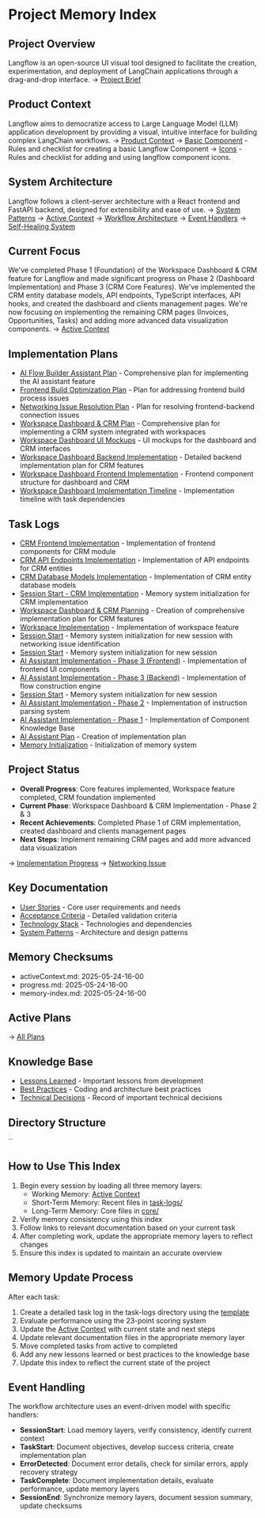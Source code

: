 # Project Memory Index

## Project Overview
Langflow is an open-source UI visual tool designed to facilitate the creation, experimentation, and deployment of LangChain applications through a drag-and-drop interface.
→ [Project Brief](core/projectbrief.md)

## Product Context
Langflow aims to democratize access to Large Language Model (LLM) application development by providing a visual, intuitive interface for building complex LangChain workflows.
→ [Product Context](core/productContext.md)
→ [Basic Component](rules/components/basic_component.mdc) - Rules and checklist for creating a basic Langflow Component
→ [Icons](rules/icons.mdc) - Rules and checklist for adding and using langflow component icons.


## System Architecture
Langflow follows a client-server architecture with a React frontend and FastAPI backend, designed for extensibility and ease of use.
→ [System Patterns](core/systemPatterns.md)
→ [Active Context](core/activeContext.md)
→ [Workflow Architecture](core/workflow-architecture.md)
→ [Event Handlers](core/event-handlers.md)
→ [Self-Healing System](core/self-healing.md)

## Current Focus
We've completed Phase 1 (Foundation) of the Workspace Dashboard & CRM feature for Langflow and made significant progress on Phase 2 (Dashboard Implementation) and Phase 3 (CRM Core Features). We've implemented the CRM entity database models, API endpoints, TypeScript interfaces, API hooks, and created the dashboard and clients management pages. We're now focusing on implementing the remaining CRM pages (Invoices, Opportunities, Tasks) and adding more advanced data visualization components.
→ [Active Context](core/activeContext.md)

## Implementation Plans
- [AI Flow Builder Assistant Plan](plans/ai-flow-builder-assistant-plan.md) - Comprehensive plan for implementing the AI assistant feature
- [Frontend Build Optimization Plan](plans/frontend-build-optimization-plan.md) - Plan for addressing frontend build process issues
- [Networking Issue Resolution Plan](plans/networking-issue-resolution-plan.md) - Plan for resolving frontend-backend connection issues
- [Workspace Dashboard & CRM Plan](plans/workspace-dashboard-crm-plan.md) - Comprehensive plan for implementing a CRM system integrated with workspaces
- [Workspace Dashboard UI Mockups](plans/workspace-dashboard-ui-mockups.md) - UI mockups for the dashboard and CRM interfaces
- [Workspace Dashboard Backend Implementation](plans/workspace-dashboard-backend-implementation.md) - Detailed backend implementation plan for CRM features
- [Workspace Dashboard Frontend Implementation](plans/workspace-dashboard-frontend-implementation.md) - Frontend component structure for dashboard and CRM
- [Workspace Dashboard Implementation Timeline](plans/workspace-dashboard-implementation-timeline.md) - Implementation timeline with task dependencies

## Task Logs
- [CRM Frontend Implementation](task-logs/task-log_2025-05-24_crm-frontend-implementation.md) - Implementation of frontend components for CRM module
- [CRM API Endpoints Implementation](task-logs/task-log_2025-05-24_crm-api-endpoints-implementation.md) - Implementation of API endpoints for CRM entities
- [CRM Database Models Implementation](task-logs/task-log_2025-05-24_crm-database-models-implementation.md) - Implementation of CRM entity database models
- [Session Start - CRM Implementation](task-logs/task-log_2025-05-24_session-start.md) - Memory system initialization for CRM implementation
- [Workspace Dashboard & CRM Planning](task-logs/task-log_2025-05-23_workspace-dashboard-crm-planning.md) - Creation of comprehensive implementation plan for CRM features
- [Workspace Implementation](task-logs/task-log_2024-06-01_workspace-implementation.md) - Implementation of workspace feature
- [Session Start](task-logs/task-log_2023-05-21_session-start.md) - Memory system initialization for new session with networking issue identification
- [Session Start](task-logs/task-log_2023-05-24_session-start.md) - Memory system initialization for new session
- [AI Assistant Implementation - Phase 3 (Frontend)](task-logs/task-log_2023-05-23_ai-assistant-implementation-phase3-frontend.md) - Implementation of frontend UI components
- [AI Assistant Implementation - Phase 3 (Backend)](task-logs/task-log_2023-05-23_ai-assistant-implementation-phase3.md) - Implementation of flow construction engine
- [Session Start](task-logs/task-log_2023-05-23_session-start.md) - Memory system initialization for new session
- [AI Assistant Implementation - Phase 2](task-logs/task-log_2023-05-22_ai-assistant-implementation-phase2.md) - Implementation of instruction parsing system
- [AI Assistant Implementation - Phase 1](task-logs/task-log_2023-05-21_ai-assistant-implementation-phase1.md) - Implementation of Component Knowledge Base
- [AI Assistant Plan](task-logs/task-log_2023-05-20_ai-assistant-plan.md) - Creation of implementation plan
- [Memory Initialization](task-logs/task-log_2023-05-20_memory-initialization.md) - Initialization of memory system

## Project Status
- **Overall Progress**: Core features implemented, Workspace feature completed, CRM foundation implemented
- **Current Phase**: Workspace Dashboard & CRM Implementation - Phase 2 & 3
- **Recent Achievements**: Completed Phase 1 of CRM implementation, created dashboard and clients management pages
- **Next Steps**: Implement remaining CRM pages and add more advanced data visualization

→ [Implementation Progress](core/progress.md)
→ [Networking Issue](errors/error_2023-05-21_networking.md)

## Key Documentation
- [User Stories](core/userStories.md) - Core user requirements and needs
- [Acceptance Criteria](core/acceptanceCriteria.md) - Detailed validation criteria
- [Technology Stack](core/techContext.md) - Technologies and dependencies
- [System Patterns](core/systemPatterns.md) - Architecture and design patterns

## Memory Checksums
- activeContext.md: 2025-05-24-16-00
- progress.md: 2025-05-24-16-00
- memory-index.md: 2025-05-24-16-00

## Active Plans

→ [All Plans](plans/)


## Knowledge Base
- [Lessons Learned](knowledge/lessons-learned.md) - Important lessons from development
- [Best Practices](knowledge/best-practices.md) - Coding and architecture best practices
- [Technical Decisions](knowledge/decisions.md) - Record of important technical decisions

## Directory Structure
``

## How to Use This Index
1. Begin every session by loading all three memory layers:
   - Working Memory: [Active Context](core/activeContext.md)
   - Short-Term Memory: Recent files in [task-logs/](task-logs/)
   - Long-Term Memory: Core files in [core/](core/)
2. Verify memory consistency using this index
3. Follow links to relevant documentation based on your current task
4. After completing work, update the appropriate memory layers to reflect changes
5. Ensure this index is updated to maintain an accurate overview

## Memory Update Process
After each task:
1. Create a detailed task log in the task-logs directory using the [template](templates/task-log-template.md)
2. Evaluate performance using the 23-point scoring system
3. Update the [Active Context](core/activeContext.md) with current state and next steps
4. Update relevant documentation files in the appropriate memory layer
5. Move completed tasks from active to completed
6. Add any new lessons learned or best practices to the knowledge base
7. Update this index to reflect the current state of the project

## Event Handling
The workflow architecture uses an event-driven model with specific handlers:
- **SessionStart**: Load memory layers, verify consistency, identify current context
- **TaskStart**: Document objectives, develop success criteria, create implementation plan
- **ErrorDetected**: Document error details, check for similar errors, apply recovery strategy
- **TaskComplete**: Document implementation details, evaluate performance, update memory layers
- **SessionEnd**: Synchronize memory layers, document session summary, update checksums


